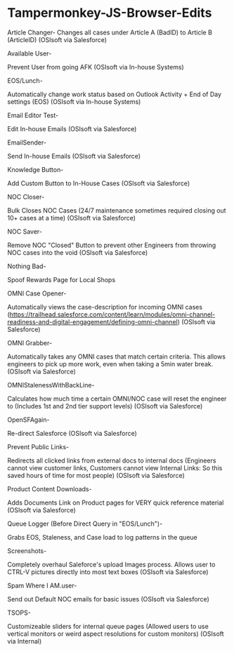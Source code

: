 # Tampermonkey-JS-Browser-Edits

Article Changer-
Changes all cases under Article A (BadID) to Article B (ArticleID) (OSIsoft via Salesforce)

Available User-

Prevent User from going AFK (OSIsoft via In-house Systems)

EOS/Lunch-

Automatically change work status based on Outlook Activity + End of Day settings (EOS) (OSIsoft via In-house Systems)

Email Editor Test-

Edit In-house Emails (OSIsoft via Salesforce)

EmailSender-

Send In-house Emails (OSIsoft via Salesforce)

Knowledge Button-

Add Custom Button to In-House Cases (OSIsoft via Salesforce) 

NOC Closer-

Bulk Closes NOC Cases (24/7 maintenance sometimes required closing out 10+ cases at a time) (OSIsoft via Salesforce)

NOC Saver-

Remove NOC "Closed" Button to prevent other Engineers from throwing NOC cases into the void (OSIsoft via Salesforce)

Nothing Bad-

Spoof Rewards Page for Local Shops 

OMNI Case Opener-

Automatically views the case-description for incoming OMNI cases (https://trailhead.salesforce.com/content/learn/modules/omni-channel-readiness-and-digital-engagement/defining-omni-channel) (OSIsoft via Salesforce)

OMNI Grabber-

Automatically takes any OMNI cases that match certain criteria. This allows engineers to pick up more work, even when taking a 5min water break. (OSIsoft via Salesforce)

OMNIStalenessWithBackLine-

Calculates how much time a certain OMNI/NOC case will reset the engineer to (Includes 1st and 2nd tier support levels) (OSIsoft via Salesforce)

OpenSFAgain-

Re-direct Salesforce (OSIsoft via Salesforce)

Prevent Public Links-

Redirects all clicked links from external docs to internal docs (Engineers cannot view customer links, Customers cannot view Internal Links: So this saved hours of time for most people) (OSIsoft via Salesforce)

Product Content Downloads-

Adds Documents Link on Product pages for VERY quick reference material (OSIsoft via Salesforce)

Queue Logger (Before Direct Query in "EOS/Lunch")-

Grabs EOS, Staleness, and Case load to log patterns in the queue

Screenshots-

Completely overhaul Saleforce's upload Images process. Allows user to CTRL-V pictures directly into most text boxes (OSIsoft via Salesforce)

Spam Where I AM.user-

Send out Default NOC emails for basic issues (OSIsoft via Salesforce)

TSOPS-

Customizeable sliders for internal queue pages (Allowed users to use vertical monitors or weird aspect resolutions for custom monitors) (OSIsoft via Internal)
